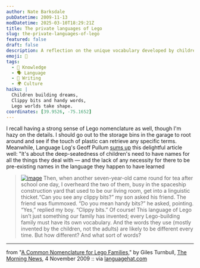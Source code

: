 ```yaml
---
author: Nate Barksdale
pubDatetime: 2009-11-13
modDatetime: 2025-03-10T18:29:21Z
title: The private languages of Lego
slug: the-private-languages-of-lego
featured: false
draft: false
description: A reflection on the unique vocabulary developed by children during Lego play and the importance of naming in their imaginative worlds.
emoji: 🧩
tags:
  - 🧠 Knowledge
  - 🗣️ Language
  - 📝 Writing
  - 🌍 Culture
haiku: |
  Children building dreams,  
  Clippy bits and handy words,  
  Lego worlds take shape.
coordinates: [39.9526, -75.1652]
---
```


I recall having a strong sense of Lego nomenclature as well, though I'm hazy on the details. I should go out to the storage bins in the garage to root around and see if the touch of plastic can retrieve any specific terms. Meanwhile, Language Log's Geoff Pullum [sums up](http://languagelog.ldc.upenn.edu/nll/?p=1874) this delightful article well: "It's about the deep-seatedness of children's need to have names for all the things they deal with — and the lack of any necessity for there to be pre-existing names in the language they happen to have learned

> [![image](http://culture-making.com/media/legochart.jpg)](http://www.themorningnews.org/archives/opinions/a_common_nomenclature_for_lego_families.php) Then, when another seven-year-old came round for tea after school one day, I overheard the two of them, busy in the spaceship construction yard that used to be our living room, get into a linguistic thicket.“Can you see any clippy bits?” my son asked his friend. The friend was flummoxed. “Do you mean handy bits?” he asked, pointing. “Yes,” replied my boy. “Clippy bits.” Of course! This language of Lego isn’t just something our family has invented; every Lego-building family must have its own vocabulary. And the words they use (mostly invented by the children, not the adults) are likely to be different every time. But how different? And what sort of words?

---

from "[A Common Nomenclature for Lego Families](http://www.themorningnews.org/archives/opinions/a_common_nomenclature_for_lego_families.php)," by Giles Turnbull, [The Morning News](http://www.themorningnews.org/archives/opinions/a_common_nomenclature_for_lego_families.php), 4 November 2009 :: via [languagehat.com](http://www.languagehat.com/archives/003679.php)
